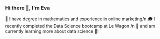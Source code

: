 ### Hi there 👋, I'm Eva

🧠 I have degree in mathematics and experience in online marketing/n
🎓 I recently completed the Data Science bootcamp at Le Wagon /n
🌱 and am currently learning more about data science 🤖! 
<!--
**Blue-Eve/Blue-Eve** is a ✨ _special_ ✨ repository because its `README.md` (this file) appears on your GitHub profile.

Here are some ideas to get you started:

- 🔭 I’m currently working on ...
- 🌱 I’m currently learning ...
- 👯 I’m looking to collaborate on ...
- 🤔 I’m looking for help with ...
- 💬 Ask me about ...
- 📫 How to reach me: ...
- 😄 Pronouns: ...
- ⚡ Fun fact: ...
-->

